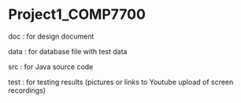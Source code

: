 # Project1_COMP7700

doc   : for design document

data  : for database file with test data

src   : for Java source code

test  : for testing results (pictures or links to Youtube upload of screen recordings)
